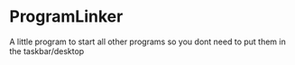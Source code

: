 # ProgramLinker
A little program to start all other programs so you dont need to put them in the taskbar/desktop
